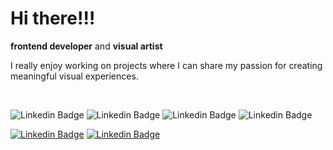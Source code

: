 <h1>Hi there!!!</h1>

**frontend developer** and **visual artist**
<p>I really enjoy working on projects where I can share my passion for creating meaningful visual experiences.</p>
</br>

![Linkedin Badge](https://img.shields.io/badge/-JavaScript-yellow?style=flat-square&logo=JavaScript&logoColor=white&link=https://www.linkedin.com/in/fflorezz/)
![Linkedin Badge](https://img.shields.io/badge/-CSS-yellow?style=flat-square&logo=&logoColor=white&link=https://www.linkedin.com/in/fflorezz/)
![Linkedin Badge](https://img.shields.io/badge/-HTML-yellow?style=flat-square&logo=&logoColor=white&link=https://www.linkedin.com/in/fflorezz/)
![Linkedin Badge](https://img.shields.io/badge/-React-yellow?style=flat-square&logo=React&logoColor=white&link=https://www.linkedin.com/in/fflorezz/)

[![Linkedin Badge](https://img.shields.io/badge/-Linkedin-black?style=flat-square&logo=Linkedin&logoColor=white&link=https://www.linkedin.com/in/fflorezz/)](https://www.linkedin.com/in/fflorezz/)
[![Linkedin Badge](https://img.shields.io/badge/-Dribbble-black?style=flat-square&logo=Dribbble&logoColor=white&link=https://dribbble.com/fflorezz)](https://dribbble.com/fflorezz)







<!--
**fflorezz/fflorezz** is a ✨ _special_ ✨ repository because its `README.md` (this file) appears on your GitHub profile.

Here are some ideas to get you started:

- 🔭 I’m currently working on ...
- 🌱 I’m currently learning ...
- 👯 I’m looking to collaborate on ...
- 🤔 I’m looking for help with ...
- 💬 Ask me about ...
- 📫 How to reach me: ...
- 😄 Pronouns: ...
- ⚡ Fun fact: ...
-->
